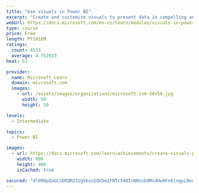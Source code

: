 ```yaml
---
title: "Use visuals in Power BI"
excerpt: "Create and customize visuals to present data in compelling and insightful ways."
webUrl: https://docs.microsoft.com/en-us/learn/modules/visuals-in-power-bi/
type: course
price: Free
length: PT1H16M
ratings:
  count: 4533
  average: 4.752923
heat: 57

provider:
  name: Microsoft Learn
  domain: microsoft.com
  images:
    - url: /assets/images/organizations/microsoft.com-50x50.jpg
      width: 50
      height: 50

levels:
  - Intermediate

topics:
  - Power BI

images:
  - url: https://docs.microsoft.com/learn/achievements/create-visuals-power-bi-desktop-social.png
    width: 800
    height: 400
    isCached: true

secured: "dl090p8aGCzDRQM232gVkxuSQU5mZFNTc540IvNNnzbdMs4Hw0Fn6lngpLNodRKFKQ0UO3eMblsaQrWvZfiOUiHJbweGh/DcwmzXGzS2BOIM1HmodoqsknLrNE6EETgI/CY06sS+mXq+YaI6+NFsGmvzA0uB8faVVt4YgWZNmikiz6gyJKbevAliGBp5at2hPLCSdGeNq3DJwl2VWdqhlZEbE+/sV45OXEMtmvkri1NQZ9E2MbjOvA9Ql/FItte4ewmkkm6Rq0j3Xj1W2zaHYAnaAO2CMmD8yfbx3zOm9X0cGwvyq1WHM/Q2XWBPqE6TjUql6Wb9l1Xtvz3TuWmgJN5qW5ExMUSpJfIh8u6vUSlG3jJUxH8Xg+x0418BmZIJuQEmO7vAW4YYiHjKwzMd8jaLVCree2zctUq7v7a6N8U=;a35NClRjQng5S1w3E6IbVg=="
---
```



